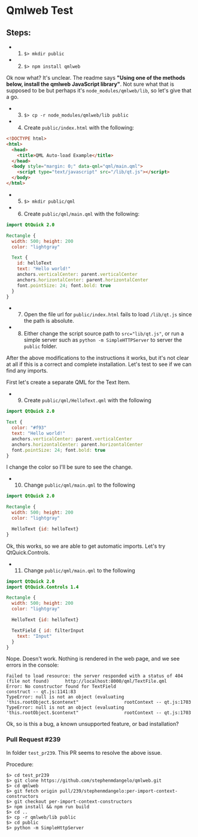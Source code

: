 # Qmlweb Test

## Steps:

- 1) `$> mkdir public`
- 2) `$> npm install qmlweb`

Ok now what?  It's unclear.  The readme says **"Using one of the methods below, install the qmlweb JavaScript library"**.  Not sure
what that is supposed to be but perhaps it's `node_modules/qmlweb/lib`, so let's give that a go.

- 3) `$> cp -r node_modules/qmlweb/lib public`
- 4) Create `public/index.html` with the following:

```html
<!DOCTYPE html>
<html>
  <head>
    <title>QML Auto-load Example</title>
  </head>
  <body style="margin: 0;" data-qml="qml/main.qml">
    <script type="text/javascript" src="/lib/qt.js"></script>
  </body>
</html>
```

- 5) `$> mkdir public/qml`
- 6) Create `public/qml/main.qml` with the following:

```qml
import QtQuick 2.0

Rectangle {
  width: 500; height: 200
  color: "lightgray"

  Text {
    id: helloText
    text: "Hello world!"
    anchors.verticalCenter: parent.verticalCenter
    anchors.horizontalCenter: parent.horizontalCenter
    font.pointSize: 24; font.bold: true
  }
}
```

- 7) Open the file url for `public/index.html` fails to load `/lib/qt.js` since the path is absolute.
- 8) Either change the script source path to `src="lib/qt.js"`, or run a simple server such as `python -m SimpleHTTPServer` to server the `public` folder.

After the above modifications to the instructions it works, but it's not clear at all if this is a correct and complete installation.
Let's test to see if we can find any imports.

First let's create a separate QML for the Text Item.

- 9) Create `public/qml/HelloText.qml` with the following

```qml
import QtQuick 2.0

Text {
  color: "#f93"
  text: "Hello world!"
  anchors.verticalCenter: parent.verticalCenter
  anchors.horizontalCenter: parent.horizontalCenter
  font.pointSize: 24; font.bold: true
} 
```

I change the color so I'll be sure to see the change.

- 10) Change `public/qml/main.qml` to the following

```qml
import QtQuick 2.0

Rectangle {
  width: 500; height: 200
  color: "lightgray"

  HelloText {id: helloText}
}
```

Ok, this works, so we are able to get automatic imports.  Let's try QtQuick.Controls.

- 11) Change `public/qml/main.qml` to the following

```qml
import QtQuick 2.0
import QtQuick.Controls 1.4

Rectangle {
  width: 500; height: 200
  color: "lightgray"

  HelloText {id: helloText}

  TextField { id: filterInput
    text: "Input"
  }
}
```

Nope.  Doesn't work.  Nothing is rendered in the web page, and we see errors in the console:

```
Failed to load resource: the server responded with a status of 404 (file not found)      http://localhost:8000/qml/TextFile.qml
Error: No constructor found for TextField                                                construct -- qt.js:1141:83
TypeError: null is not an object (evaluating 'this.rootObject.$contenxt"                 rootContext -- qt.js:1703
TypeError: null is not an object (evaluating 'this.rootObject.$contenxt"                 rootContext -- qt.js:1703
```

Ok, so is this a bug, a known unsupported feature, or bad installation? 

### Pull Request #239
In folder `test_pr239`.  This PR seems to resolve the above issue.

Procedure:

```
$> cd test_pr239
$> git clone https://github.com/stephenmdangelo/qmlweb.git
$> cd qmlweb
$> git fetch origin pull/239/stephenmdangelo:per-import-context-constructors
$> git checkout per-import-context-constructors
$> npm install && npm run build
$> cd ..
$> cp -r qmlweb/lib public
$> cd public
$> python -m SimpleHttpServer
```
